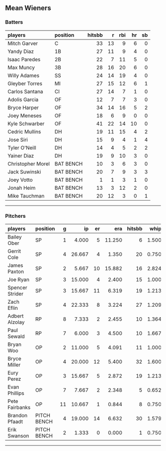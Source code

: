 ## Mean Wieners

### Batters

 
|players           |position  | hitsbb|  r| rbi| hr| sb| 
|:-----------------|:---------|------:|--:|---:|--:|--:| 
|Mitch Garver      |C         |     33| 13|   9|  6|  0| 
|Yandy Diaz        |1B        |     27| 11|   9|  4|  0| 
|Isaac Paredes     |2B        |     22|  7|  11|  5|  0| 
|Max Muncy         |3B        |     28| 16|  20|  6|  0| 
|Willy Adames      |SS        |     24| 14|  19|  4|  0| 
|Gleyber Torres    |MI        |     27| 15|  12|  6|  1| 
|Carlos Santana    |CI        |     27| 14|   7|  1|  0| 
|Adolis Garcia     |OF        |     12|  7|   7|  3|  0| 
|Bryce Harper      |OF        |     34| 14|  16|  5|  2| 
|Joey Meneses      |OF        |     18|  6|   9|  0|  0| 
|Kyle Schwarber    |OF        |     41| 22|  14| 10|  0| 
|Cedric Mullins    |DH        |     19| 11|  15|  4|  2| 
|Jose Siri         |DH        |     15|  9|   4|  1|  4| 
|Tyler O'Neill     |DH        |     14|  4|   5|  2|  2| 
|Yainer Diaz       |DH        |     19|  9|  10|  3|  0| 
|Christopher Morel |BAT BENCH |     10|  3|   6|  3|  0| 
|Jack Suwinski     |BAT BENCH |     20|  7|   9|  3|  3| 
|Joey Votto        |BAT BENCH |      1|  1|   3|  1|  0| 
|Jonah Heim        |BAT BENCH |     13|  3|  12|  2|  0| 
|Mike Tauchman     |BAT BENCH |     20| 12|   3|  0|  1| 


* * *

### Pitchers

 
|players         |position    |  g|     ip| er|    era| hitsbb|  whip| so|  w| sv| 
|:---------------|:-----------|--:|------:|--:|------:|------:|-----:|--:|--:|--:| 
|Bailey Ober     |SP          |  1|  4.000|  5| 11.250|      6| 1.500|  4|  0|  0| 
|Gerrit Cole     |SP          |  4| 26.667|  4|  1.350|     20| 0.750| 34|  3|  0| 
|James Paxton    |SP          |  2|  5.667| 10| 15.882|     16| 2.824|  4|  0|  0| 
|Joe Ryan        |SP          |  3| 15.000|  4|  2.400|     15| 1.000| 17|  1|  0| 
|Spencer Strider |SP          |  3| 15.667| 11|  6.319|     19| 1.213| 23|  2|  0| 
|Zach Eflin      |SP          |  4| 22.333|  8|  3.224|     27| 1.209| 28|  1|  0| 
|Adbert Alzolay  |RP          |  8|  7.333|  2|  2.455|     10| 1.364|  7|  1|  4| 
|Paul Sewald     |RP          |  7|  6.000|  3|  4.500|     10| 1.667|  5|  0|  6| 
|Bryan Woo       |OP          |  2| 11.000|  5|  4.091|     11| 1.000|  5|  1|  0| 
|Bryce Miller    |OP          |  4| 20.000| 12|  5.400|     32| 1.600| 20|  0|  0| 
|Eury Perez      |OP          |  3| 15.667|  5|  2.872|     19| 1.213| 16|  0|  0| 
|Evan Phillips   |OP          |  7|  7.667|  2|  2.348|      5| 0.652|  8|  0|  3| 
|Pete Fairbanks  |OP          | 11| 10.667|  1|  0.844|      8| 0.750| 22|  1|  8| 
|Brandon Pfaadt  |PITCH BENCH |  4| 19.000| 14|  6.632|     30| 1.579| 17|  1|  0| 
|Erik Swanson    |PITCH BENCH |  2|  1.333|  0|  0.000|      1| 0.750|  0|  0|  0| 


* * *


